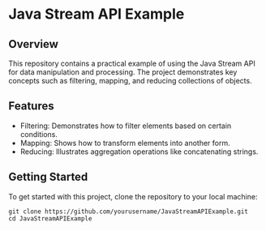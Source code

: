 # Java Stream API Example
## Overview
This repository contains a practical example of using the Java Stream API for data manipulation and processing. The project demonstrates key concepts such as filtering, mapping, and reducing collections of objects.
## Features
- Filtering: Demonstrates how to filter elements based on certain conditions.
- Mapping: Shows how to transform elements into another form.
- Reducing: Illustrates aggregation operations like concatenating strings.
## Getting Started
To get started with this project, clone the repository to your local machine:
```
git clone https://github.com/yourusername/JavaStreamAPIExample.git
cd JavaStreamAPIExample
```


